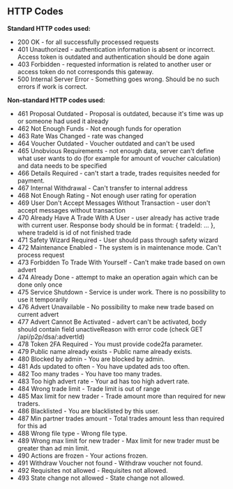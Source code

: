 ## HTTP Codes

**Standard HTTP codes used:**

* 200 OK - for all successfully processed requests
* 401 Unauthorized - authentication information is absent or incorrect. Access token is outdated and authentication should be done again
* 403 Forbidden - requested information is related to another user or access token do not corresponds this gateway.
* 500 Internal Server Error - Something goes wrong. Should be no such errors if work is correct.

**Non-standard HTTP codes used:**

* 461 Proposal Outdated - Proposal is outdated, because it's time was up or someone had used it already
* 462 Not Enough Funds - Not enough funds for operation
* 463 Rate Was Changed - rate was changed
* 464 Voucher Outdated - Voucher outdated and can't be used
* 465 Unobvious Requirements - not enough data, server can't define what user wants to do (for example for amount of voucher calculation) and data needs to be specified
* 466 Details Required - can't start a trade, trades requisites needed for payment.
* 467 Internal Withdrawal - Can't transfer to internal address
* 468 Not Enough Rating - Not enough user rating for operation
* 469 User Don't Accept Messages Without Transaction - user don't accept messages without transaction
* 470 Already Have A Trade With A User - user already has active trade with current user. Response body should be in format: { tradeId: ... }, where tradeId is id of not finished trade
* 471 Safety Wizard Required - User should pass through safety wizard
* 472 Maintenance Enabled - The system is in maintenance mode. Can't process request
* 473 Forbidden To Trade With Yourself - Can't make trade based on own advert
* 474 Already Done - attempt to make an operation again which can be done only once
* 475 Service Shutdown - Service is under work. There is no possibility to use it temporarily
* 476 Advert Unavailable - No possibility to make new trade based on current advert
* 477 Advert Cannot Be Activated - advert can't be activated, body should contain field unactiveReason with error code (check GET /api/p2p/dsa/:advertId)
* 478 Token 2FA Required - You must provide code2fa parameter.
* 479 Public name already exists - Public name already exists.
* 480 Blocked by admin - You are blocked by admin.
* 481 Ads updated to often - You have updated ads too often.
* 482 Too many trades - You have too many trades.
* 483 Too high advert rate - Your ad has too high advert rate.
* 484 Wrong trade limit - Trade limit is out of range
* 485 Max limit for new trader - Trade amount more than required for new traders.
* 486 Blacklisted - You are blacklisted by this user.
* 487 Min partner trades amount - Total trades amount less than required for this ad
* 488 Wrong file type - Wrong file type.
* 489 Wrong max limit for new trader - Max limit for new trader must be greater than ad min limit.
* 490 Actions are frozen - Your actions frozen.
* 491 Withdraw Voucher not found - Withdraw voucher not found.
* 492 Requisites not allowed - Requisites not allowed.
* 493 State change not allowed - State change not allowed.